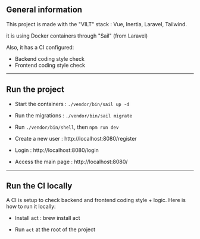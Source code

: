 ## General information
This project is made with the "VILT" stack : Vue, Inertia, Laravel, Tailwind.

it is using Docker containers through "Sail" (from Laravel)

Also, it has a CI configured:
- Backend coding style check
- Frontend coding style check

<hr />

## Run the project

- Start the containers : `./vendor/bin/sail up -d`

- Run the migrations : `./vendor/bin/sail migrate`

- Run `./vendor/bin/shell`, then `npm run dev`

- Create a new user : http://localhost:8080/register

- Login : http://localhost:8080/login

- Access the main page : http://localhost:8080/

<hr>

## Run the CI locally
A CI is setup to check backend and frontend coding style + logic. Here is how to run it locally:

- Install act : brew install act

- Run `act` at the root of the project

